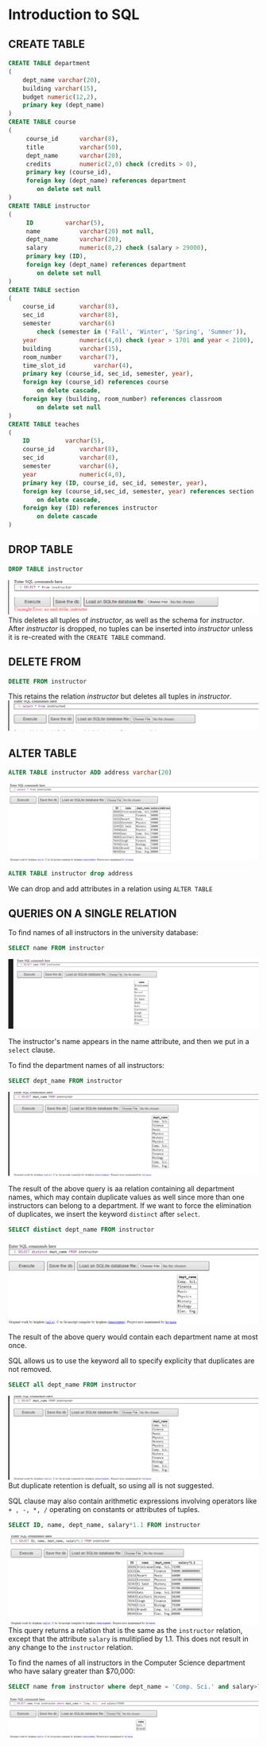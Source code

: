 # Introduction to SQL

## CREATE TABLE
``` sql
CREATE TABLE department
(
    dept_name varchar(20),
    building varchar(15),
    budget numeric(12,2),
    primary key (dept_name)
)
CREATE TABLE course
(
     course_id		varchar(8), 
	 title			varchar(50), 
	 dept_name		varchar(20),
	 credits		numeric(2,0) check (credits > 0),
	 primary key (course_id),
	 foreign key (dept_name) references department
		on delete set null
)
CREATE TABLE instructor
(
     ID			varchar(5), 
	 name			varchar(20) not null, 
	 dept_name		varchar(20), 
	 salary			numeric(8,2) check (salary > 29000),
	 primary key (ID),
	 foreign key (dept_name) references department
		on delete set null
)
CREATE TABLE section
(
    course_id		varchar(8), 
    sec_id			varchar(8),
	semester		varchar(6)
		check (semester in ('Fall', 'Winter', 'Spring', 'Summer')), 
	year			numeric(4,0) check (year > 1701 and year < 2100), 
	building		varchar(15),
	room_number		varchar(7),
	time_slot_id		varchar(4),
	primary key (course_id, sec_id, semester, year),
	foreign key (course_id) references course
		on delete cascade,
	foreign key (building, room_number) references classroom
		on delete set null
)    
CREATE TABLE teaches
(
    ID			varchar(5), 
	course_id		varchar(8),
	sec_id			varchar(8), 
	semester		varchar(6),
	year			numeric(4,0),
	primary key (ID, course_id, sec_id, semester, year),
	foreign key (course_id,sec_id, semester, year) references section
		on delete cascade,
	foreign key (ID) references instructor
		on delete cascade
)
```

## DROP TABLE 
``` sql
DROP TABLE instructor
```
![DropTable](drop-table.png)
This deletes all tuples of  _instructor_, as well as the schema for _instructor_. After  _instructor_ is dropped, no tuples can be inserted into  _instructor_ unless it is re-created with the `CREATE TABLE` command.

## DELETE FROM 
``` sql
DELETE FROM instructor
```
This retains the relation _instructor_ but deletes all tuples in _instructor_.
![DeleteFrom](delete-from.png)

## ALTER TABLE
``` sql
ALTER TABLE instructor ADD address varchar(20)
```
![AlterTable](alter-table1.png)

``` sql
ALTER TABLE instructor drop address
```
We can drop and add attributes in a relation using `ALTER TABLE`

## QUERIES ON A SINGLE RELATION 

To find names of all instructors in the university database: 
``` sql
SELECT name FROM instructor
```
![SELECT](select-1.png)

 The instructor's name appears in the name attribute, and then we put in a `select` clause.

To find the department names of all instructors: 
``` sql
SELECT dept_name FROM instructor
```
![SELECT](select-2.png)

The result of the above query is aa relation containing all department names, which may contain duplicate values as well since more than one instructors can belong to a department. If we want to force the elimination of duplicates, we insert the keyword `distinct` after `select`. 
``` sql
SELECT distinct dept_name FROM instructor
```
![SELECT](select-3.png)

The result of the above query would contain each department name at most once. 

SQL allows us to use the keyword all to specify explicity that duplicates are not removed. 
``` sql
SELECT all dept_name FROM instructor
```
![SELECT](select-2.png)
But duplicate retention is defualt, so using all is not suggested. 

SQL clause may also contain arithmetic expressions involving operators like `+ , -, *, /` operating on constants or attributes of tuples. 
``` sql
SELECT ID, name, dept_name, salary*1.1 FROM instructor
```
![SELECT](select-4.png)
This query returns a relation that is the same as the `instructor` relation, except that the attribute `salary` is mulitiplied by 1.1. This does not result in any change to the `instructor` relation.

To find the names of all instructors in the Computer Science department who have salary greater than $70,000:
``` sql
SELECT name from instructor where dept_name = 'Comp. Sci.' and salary>70000
```
![SELECT](select-5.png)